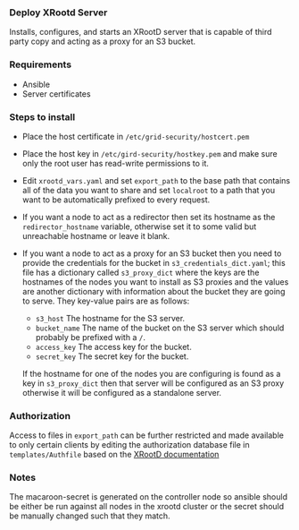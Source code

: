 ### Deploy XRootd Server

Installs, configures, and starts an XRootD server that is capable of third party copy and acting as a proxy for an S3 bucket.

### Requirements

- Ansible
- Server certificates

### Steps to install
- Place the host certificate in `/etc/grid-security/hostcert.pem`
- Place the host key in `/etc/gird-security/hostkey.pem` and make sure only the root user has read-write permissions to it.

- Edit `xrootd_vars.yaml` and set `export_path` to the base path that contains all of the data you want to share and set `localroot` to a path that you want to be automatically prefixed to every request.

- If you want a node to act as a redirector then set its hostname as the `redirector_hostname` variable, otherwise set it to some valid but unreachable hostname or leave it blank. 

- If you want a node to act as a proxy for an S3 bucket then you need to provide the credentials for the bucket in `s3_credentials_dict.yaml`; this file has a dictionary called `s3_proxy_dict` where the keys are the hostnames of the nodes you want to install as S3 proxies and the values are another dictionary with information about the bucket they are going to serve. They key-value pairs are as follows:
  - `s3_host` The hostname for the S3 server.
  - `bucket_name` The name of the bucket on the S3 server which should probably be prefixed with a `/`.
  - `access_key` The access key for the bucket.
  - `secret_key` The secret key for the bucket.

  If the hostname for one of the nodes you are configuring is found as a key in `s3_proxy_dict` then that server will be configured as an S3 proxy otherwise it will be configured as a standalone server.
  
### Authorization
Access to files in `export_path` can be further restricted and made available to only certain clients by editing the authorization database file in `templates/Authfile` based on the [XRootD documentation](https://xrootd.slac.stanford.edu/doc/dev56/sec_config.htm#_Toc119617472)

### Notes

The macaroon-secret is generated on the controller node so ansible should be either be run against all nodes in the xrootd cluster or the secret should be manually changed such that they match.
